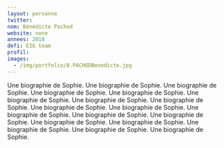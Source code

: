 ```yaml
---
layout: personne
twitter: 
nom: Bénédicte Pachod
website: none
annees: 2018
defi: EIG team
profil: 
images:
  - /img/portfolio/8.PACHODBenedicte.jpg
---
```


Une biographie de Sophie.  Une biographie de Sophie.  Une biographie
de Sophie.  Une biographie de Sophie.  Une biographie de Sophie.  Une
biographie de Sophie.  Une biographie de Sophie.  Une biographie de
Sophie.  Une biographie de Sophie.  Une biographie de Sophie.  Une
biographie de Sophie.  Une biographie de Sophie.  Une biographie de
Sophie.  Une biographie de Sophie.  Une biographie de Sophie.  Une
biographie de Sophie.  Une biographie de Sophie.  Une biographie de
Sophie.

